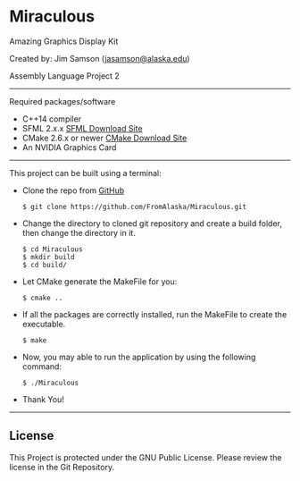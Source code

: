 # Miraculous
Amazing Graphics Display Kit 

Created by:
Jim Samson (jasamson@alaska.edu)

Assembly Language Project 2

---
Required packages/software
* C++14 compiler
* SFML 2.x.x [SFML Download Site](https://www.sfml-dev.org/download/sfml/2.4.2/)
* CMake 2.6.x or newer [CMake Download Site](https://cmake.org/download/)
* An NVIDIA Graphics Card
---

This project can be built using a terminal:
* Clone the repo from [GitHub](https://github.com) 
  ```
  $ git clone https://github.com/FromAlaska/Miraculous.git
  ```
* Change the directory to cloned git repository and create a build folder, then change the directory in it.
  ```
  $ cd Miraculous
  $ mkdir build
  $ cd build/
  ```
* Let CMake generate the MakeFile for you:
  ```
  $ cmake ..
  ```
* If all the packages are correctly installed, run the MakeFile to create the executable.
  ```
  $ make
  ```
* Now, you may able to run the application by using the following command:
  ```
  $ ./Miraculous
  ```
* Thank You!

---

## License
This Project is protected under the GNU Public License. Please review the license in the Git Repository.
